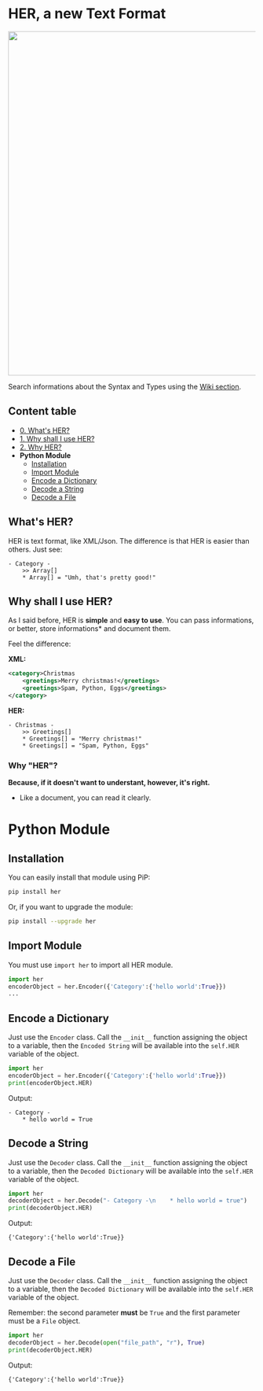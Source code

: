# HER, a new Text Format
<img src="https://hearot.it/assets/images/projects/Universe.jpg" width="700">

Search informations about the Syntax and Types using the [Wiki section](https://github.com/hearot/HER/wiki).

## Content table
  - [0. What's HER?](#what's-her?)
  - [1. Why shall I use HER?](#why-shall-i-use-her?)
  - [2. Why HER?](#why-her?)
  - **Python Module**
    - [Installation](#installation)
    - [Import Module](#import-module)
    - [Encode a Dictionary](#encode-a-dictionary)
    - [Decode a String](#decode-a-string)
    - [Decode a File](#decode-a-file)

## What's HER?
HER is text format, like XML/Json. The difference is that HER is easier than others.
Just see:
```
- Category -
    >> Array[]
    * Array[] = "Umh, that's pretty good!"
```

## Why shall I use HER?
As I said before, HER is **simple** and **easy to use**. You can pass informations, or better, store informations* and document them.

Feel the difference:

**XML:**
```XML
<category>Christmas
    <greetings>Merry christmas!</greetings>
    <greetings>Spam, Python, Eggs</greetings>
</category>
```

**HER:**
```
- Christmas -
    >> Greetings[]
    * Greetings[] = "Merry christmas!"
    * Greetings[] = "Spam, Python, Eggs"
```

### Why "HER"?
__Because, if it doesn't want to understant, however, it's right.__

* Like a document, you can read it clearly.

# Python Module

## Installation
You can easily install that module using PiP:
```bash
pip install her
```

Or, if you want to upgrade the module:
```bash
pip install --upgrade her
```

## Import Module
You must use `import her` to import all HER module.
```python
import her
encoderObject = her.Encoder({'Category':{'hello world':True}})
...
```

## Encode a Dictionary
Just use the `Encoder` class.
Call the `__init__` function assigning the object to a variable, then the `Encoded String` will be available into the `self.HER` variable of the object.
```python
import her
encoderObject = her.Encoder({'Category':{'hello world':True}})
print(encoderObject.HER)
```

Output:
```
- Category -
    * hello world = True
```

## Decode a String
Just use the `Decoder` class.
Call the `__init__` function assigning the object to a variable, then the `Decoded Dictionary` will be available into the `self.HER` variable of the object.
```python
import her
decoderObject = her.Decode("- Category -\n    * hello world = true")
print(decoderObject.HER)
```

Output:
```
{'Category':{'hello world':True}}
```

## Decode a File
Just use the `Decoder` class.
Call the `__init__` function assigning the object to a variable, then the `Decoded Dictionary` will be available into the `self.HER` variable of the object.

Remember: the second parameter **must** be `True` and the first parameter must be a `File` object.
```python
import her
decoderObject = her.Decode(open("file_path", "r"), True)
print(decoderObject.HER)
```

Output:
```
{'Category':{'hello world':True}}
```
